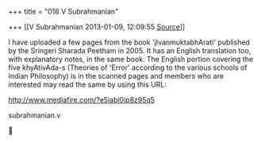 +++
title = "016 V Subrahmanian"

+++
[[V Subrahmanian	2013-01-09, 12:09:55 [Source](https://groups.google.com/g/bvparishat/c/XtmLLB7L_tA)]]



I have uploaded a few pages from the book 'jIvanmuktabhArati' published by the Sringeri Sharada Peetham in 2005. It has an English translation too, with explanatory notes, in the same book. The English portion covering the five khyAtivAda-s (Theories of 'Error' according to the various schools of Indian Philosophy) is in the scanned pages and members who are interested may read the same by using this URL:  
  
<http://www.mediafire.com/?e5iabi0ip8z95q5>  
  
subrahmanian.v    



